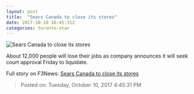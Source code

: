 ```yaml
---
layout: post
title:  "Sears Canada to close its stores"
date: 2017-10-10 16:45:31Z
categories: toronto-star
---
```


![Sears Canada to close its stores](https://www.thestar.com/content/dam/thestar/business/2017/10/10/sears-canada-going-out-of-business/sears_canada.jpg)

About 12,000 people will lose their jobs as company announces it will seek court approval Friday to liquidate.


Full story on F3News: [Sears Canada to close its stores](http://www.f3nws.com/n/2bjTcC)

> Posted on: Tuesday, October 10, 2017 4:45:31 PM
